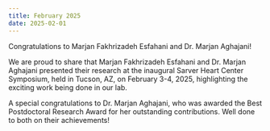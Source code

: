 ```yaml
---
title: February 2025
date: 2025-02-01
---
```


Congratulations to Marjan Fakhrizadeh Esfahani and Dr. Marjan Aghajani!

We are proud to share that Marjan Fakhrizadeh Esfahani and Dr. Marjan Aghajani presented their research at the inaugural Sarver Heart Center Symposium, held in Tucson, AZ, on February 3-4, 2025, highlighting the exciting work being done in our lab.

A special congratulations to Dr. Marjan Aghajani, who was awarded the Best Postdoctoral Research Award for her outstanding contributions.
Well done to both on their achievements!

<!--more-->




